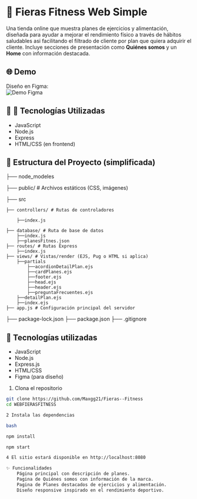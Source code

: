# 🐯 Fieras Fitness Web Simple

Una tienda online que muestra planes de ejercicios y alimentación, diseñada para ayudar a mejorar el rendimiento físico a través de hábitos saludables asi facilitando el filtrado de cliente por plan que quiera adquirir el cliente.
Incluye secciones de presentación como **Quiénes somos** y un **Home** con información destacada.

## 🌐 Demo

Diseño en Figma:  
![Demo Figma](https://fieras-fitness.onrender.com/)  

## 🚀 🧱  Tecnologías Utilizadas

- JavaScript
- Node.js
- Express
- HTML/CSS (en frontend)


## 📂 Estructura del Proyecto (simplificada)

├── node_modeles

├── public/ # Archivos estáticos (CSS, imágenes)

├── src
 
    ├── controllers/ # Rutas de controladores 
    
        ├──index.js
        
    ├── database/ # Ruta de base de datos
        ├──index.js
        ├──planesFitnes.json  
    ├── routes/ # Rutas Express
        ├──index.js 
    ├── views/ # Vistas/render (EJS, Pug o HTML si aplica)
        ├──partials
            ├──acordionDetailPlan.ejs
            ├──cardPlanes.ejs
            ├──footer.ejs
            ├──head.ejs
            ├──header.ejs
            ├──preguntaFrecuentes.ejs
        ├──detailPlan.ejs
        ├──index.ejs
    ├── app.js # Configuración principal del servidor
├── package-lock.json
├── package.json
├── .gitignore

## 🧰 Tecnologías utilizadas

- JavaScript
- Node.js
- Express.js
- HTML/CSS
- Figma (para diseño)

1. Clona el repositorio
```bash
git clone https://github.com/Maxgg21/Fieras--Fitness
cd WEBFIERASFITNESS

2 Instala las dependencias

bash

npm install

npm start

4 El sitio estará disponible en http://localhost:8080

✨ Funcionalidades
    Página principal con descripción de planes.
    Pagina de Quiénes somos con información de la marca.
    Pagina de Planes destacados de ejercicios y alimentación.
    Diseño responsive inspirado en el rendimiento deportivo.
